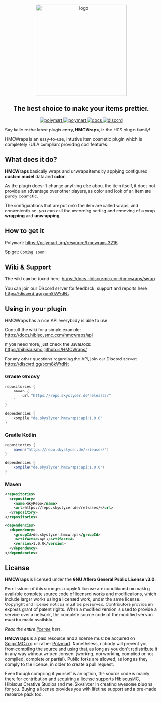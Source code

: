 <p align="center">
    <a href="https://polymart.org/resource/hmcwraps.3216">
        <img width="300" alt="logo" src="https://upload.skyslycer.de/wraps_logo_resized.png"/>
    </a>
</p>

<h2 align="center">The best choice to make your items prettier.</h4>

<p align="center">
    <a href="https://www.spigotmc.org/resources/hmcwraps.107099/6">
        <img alt="polymart" src="https://img.shields.io/badge/SPIGOT-HMCWraps-brightgreen?style=for-the-badge"/>
    </a>
    <a href="https://polymart.org/resource/hmcwraps.3216">
        <img alt="polymart" src="https://img.shields.io/badge/POLYMART-HMCWraps-brightgreen?style=for-the-badge"/>
    </a>
    <a href="https://docs.hibiscusmc.com/">
        <img alt="docs" src="https://img.shields.io/badge/Documentation-brightgreen?style=for-the-badge"/>
    </a>
    <a href="https://discord.gg/pcm8kWrdNt">
        <img alt="discord" src="https://img.shields.io/badge/Discord Support-blue?style=for-the-badge"/>
    </a>
</p>

Say hello to the latest plugin entry, **HMCWraps**, in the HCS plugin family!

HMCWraps is an easy-to-use, intuitive item cosmetic plugin which is completely EULA compliant providing cool features.

## What does it do?
**HMCWraps** basically wraps and unwraps items by applying configured **custom model** data and **color**.

As the plugin doesn't change anything else about the item itself, it does not provide an advantage over other players,
as color and look of an item are purely cosmetic.

The configurations that are put onto the item are called wraps, and conveniently so, you can call the according setting and removing of a wrap **wrapping** and **unwrapping**.

## How to get it
Polymart: https://polymart.org/resource/hmcwraps.3216

Spigot: `Coming soon!`

## Wiki & Support
The wiki can be found here: https://docs.hibiscusmc.com/hmcwraps/setup

You can join our Discord server for feedback, support and reports here: https://discord.gg/pcm8kWrdNt

## Using in your plugin
HMCWraps has a nice API everybody is able to use.

Consult the wiki for a simple example: https://docs.hibiscusmc.com/hmcwraps/api

If you need more, just check the JavaDocs: https://hibiscusmc.github.io/HMCWraps/

For any other questions regarding the API, join our Discord server: https://discord.gg/pcm8kWrdNt

### Gradle Groovy
```groovy
repositories {
    maven {
        url "https://repo.skyslycer.de/releases/"
    }
}

dependencies {
    compile "de.skyslycer.hmcwraps:api:1.0.0"
}
```

### Gradle Kotlin
```groovy
repositories {
    maven("https://repo.skyslycer.de/releases/")
}

dependencies {
    compile("de.skyslycer.hmcwraps:api:1.0.0")
}
```

### Maven
```xml
<repositories>
  <repository>
    <name>SkyRepo</name>
    <url>https://repo.skyslycer.de/releases/</url>
  </repository>  
</repositories>

<dependencies>
  <dependency>
    <groupId>de.skyslycer.hmcwraps</groupId>
    <artifactId>api</artifactId>
    <version>1.0.0</version>
  </dependency>
</dependencies>
```

## License
**HMCWraps** is licensed under the **GNU Affero General Public License v3.0**.

Permissions of this strongest copyleft license are conditioned on making available complete source code of licensed works and modifications, which include larger works using a licensed work, under the same license. 
Copyright and license notices must be preserved. Contributors provide an express grant of patent rights. When a modified version is used to provide a service over a network, the complete source code of the modified version must be made available.

_Read the entire [license](https://github.com/HibiscusMC/HMCWraps/blob/master/LICENSE) here._

**HMCWraps** is a paid resource and a license must be acquired on [SpigotMC.org](https://spigotmc.org) or rather [Polymart](https://polymart.org).
Nonetheless, nobody will prevent you from compiling the source and using that, as long as you don't redistribute it in any way without written consent (working, not working, compiled or not compiled, complete or partial).
Public forks are allowed, as long as they comply to the license, in order to create a pull request.

Even though compiling it yourself is an option, the source code is mainly there for contribution and acquiring a license 
supports HibiscusMC, Hibiscus Creative Studios and me, Skyslycer in creating awesome plugins for you.
Buying a license provides you with lifetime support and a pre-made resource pack too.
